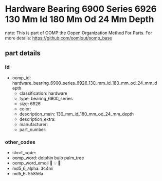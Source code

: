 # Hardware Bearing 6900 Series 6926 130 Mm Id 180 Mm Od 24 Mm Depth  

note: This is part of OOMP the Oopen Organization Method For Parts. For more details: https://github.com/oomlout/oomp_base

##  part details





### id
* oomp_id: hardware_bearing_6900_series_6926_130_mm_id_180_mm_od_24_mm_depth
  * classification: hardware
  * type: bearing_6900_series
  * size: 6926
  * color: 
  * description_main: 130_mm_id_180_mm_od_24_mm_depth
  * description_extra: 
  * manufacturer: 
  * part_number: 

### other_codes
* short_code: 
* oomp_word: dolphin bulb palm_tree
* oomp_word_emoji :dolphin: :bulb: :palm_tree:
* md5_6_alpha: 3c4mi
* md5_6: 55856a